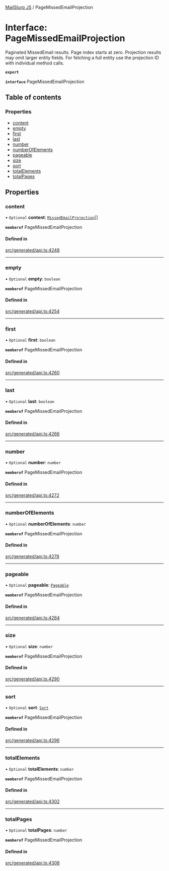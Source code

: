 [MailSlurp JS](../README.md) / PageMissedEmailProjection

# Interface: PageMissedEmailProjection

Paginated MissedEmail results. Page index starts at zero. Projection results may omit larger entity fields. For fetching a full entity use the projection ID with individual method calls.

**`export`**

**`interface`** PageMissedEmailProjection

## Table of contents

### Properties

- [content](PageMissedEmailProjection.md#content)
- [empty](PageMissedEmailProjection.md#empty)
- [first](PageMissedEmailProjection.md#first)
- [last](PageMissedEmailProjection.md#last)
- [number](PageMissedEmailProjection.md#number)
- [numberOfElements](PageMissedEmailProjection.md#numberofelements)
- [pageable](PageMissedEmailProjection.md#pageable)
- [size](PageMissedEmailProjection.md#size)
- [sort](PageMissedEmailProjection.md#sort)
- [totalElements](PageMissedEmailProjection.md#totalelements)
- [totalPages](PageMissedEmailProjection.md#totalpages)

## Properties

### content

• `Optional` **content**: [`MissedEmailProjection`](MissedEmailProjection.md)[]

**`memberof`** PageMissedEmailProjection

#### Defined in

[src/generated/api.ts:4248](https://github.com/mailslurp/mailslurp-client/blob/f0f645f/src/generated/api.ts#L4248)

___

### empty

• `Optional` **empty**: `boolean`

**`memberof`** PageMissedEmailProjection

#### Defined in

[src/generated/api.ts:4254](https://github.com/mailslurp/mailslurp-client/blob/f0f645f/src/generated/api.ts#L4254)

___

### first

• `Optional` **first**: `boolean`

**`memberof`** PageMissedEmailProjection

#### Defined in

[src/generated/api.ts:4260](https://github.com/mailslurp/mailslurp-client/blob/f0f645f/src/generated/api.ts#L4260)

___

### last

• `Optional` **last**: `boolean`

**`memberof`** PageMissedEmailProjection

#### Defined in

[src/generated/api.ts:4266](https://github.com/mailslurp/mailslurp-client/blob/f0f645f/src/generated/api.ts#L4266)

___

### number

• `Optional` **number**: `number`

**`memberof`** PageMissedEmailProjection

#### Defined in

[src/generated/api.ts:4272](https://github.com/mailslurp/mailslurp-client/blob/f0f645f/src/generated/api.ts#L4272)

___

### numberOfElements

• `Optional` **numberOfElements**: `number`

**`memberof`** PageMissedEmailProjection

#### Defined in

[src/generated/api.ts:4278](https://github.com/mailslurp/mailslurp-client/blob/f0f645f/src/generated/api.ts#L4278)

___

### pageable

• `Optional` **pageable**: [`Pageable`](Pageable.md)

**`memberof`** PageMissedEmailProjection

#### Defined in

[src/generated/api.ts:4284](https://github.com/mailslurp/mailslurp-client/blob/f0f645f/src/generated/api.ts#L4284)

___

### size

• `Optional` **size**: `number`

**`memberof`** PageMissedEmailProjection

#### Defined in

[src/generated/api.ts:4290](https://github.com/mailslurp/mailslurp-client/blob/f0f645f/src/generated/api.ts#L4290)

___

### sort

• `Optional` **sort**: [`Sort`](Sort.md)

**`memberof`** PageMissedEmailProjection

#### Defined in

[src/generated/api.ts:4296](https://github.com/mailslurp/mailslurp-client/blob/f0f645f/src/generated/api.ts#L4296)

___

### totalElements

• `Optional` **totalElements**: `number`

**`memberof`** PageMissedEmailProjection

#### Defined in

[src/generated/api.ts:4302](https://github.com/mailslurp/mailslurp-client/blob/f0f645f/src/generated/api.ts#L4302)

___

### totalPages

• `Optional` **totalPages**: `number`

**`memberof`** PageMissedEmailProjection

#### Defined in

[src/generated/api.ts:4308](https://github.com/mailslurp/mailslurp-client/blob/f0f645f/src/generated/api.ts#L4308)

